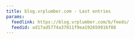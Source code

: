 ```yaml
---
title: blog.vrplumber.com - Last entries
params:
  feedlink: https://blog.vrplumber.com/b/feeds/
  feedid: ad17ad5774a37011f9ea192659916f88
---
```

